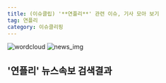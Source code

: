 ```yaml
---
title: (이슈클립) '**연플리**' 관련 이슈, 기사 모아 보기
tag: 연플리
category: 이슈클리핑
---
```

![wordcloud](https://s3.ap-northeast-2.amazonaws.com/lyrics101-wordcloud/2018-09-29-1538218836.png)
![news_img](https://user-images.githubusercontent.com/42597476/44507050-1206f400-a6e4-11e8-8d98-7ffbfebb353f.png)
## **'**연플리**'** 뉴스속보 검색결과

